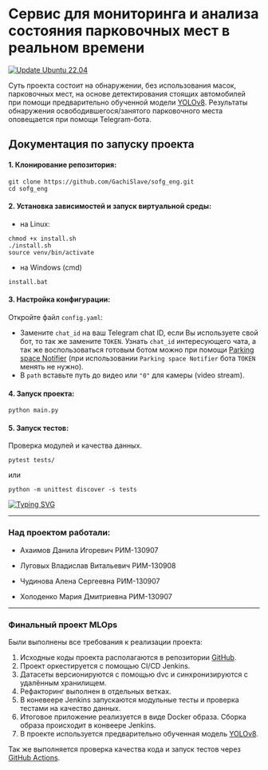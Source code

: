 # Сервис для мониторинга и анализа состояния парковочных мест в реальном времени

[![Update Ubuntu 22.04](https://github.com/GachiSlave/sofg_eng/actions/workflows/linter.yml/badge.svg)](https://github.com/GachiSlave/sofg_eng/actions/workflows/linter.yml/)

Суть проекта состоит на обнаружении, без использования масок, парковочных мест, на основе детектирования стоящих автомобилей при помощи предварительно обученной модели [YOLOv8](https://github.com/ultralytics/ultralytics). Результаты обнаружения освободившегося/занятого парковочного места оповещается при помощи Telegram-бота.


## Документация по запуску проекта

#### 1. Клонирование репозитория:
```
git clone https://github.com/GachiSlave/sofg_eng.git
cd sofg_eng
```

#### 2. Установка зависимостей и запуск виртуальной среды:
* на Linux:
```
chmod +x install.sh
./install.sh
source venv/bin/activate
```

  * на Windows (cmd)
```
install.bat
```

#### 3. Настройка конфигурации:
Откройте файл `config.yaml`:
* Замените `chat_id` на ваш Telegram chat ID, если Вы используете свой бот, то так же замените `TOKEN`. Узнать `chat_id` интересующего чата, а так же воспользоваться готовым ботом можно при помощи [Parking space Notifier](https://t.me/freeparkingcar_bot) (при использовании `Parking space Notifier` бота `TOKEN` менять не нужно).
* В `path` вставьте путь до видео или `"0"` для камеры (video stream).

#### 4. Запуск проекта:
```
python main.py
```
#### 5. Запуск тестов:
Проверка модулей и качества данных.
```
pytest tests/
```
или
```
python -m unittest discover -s tests
```

[![Typing SVG](https://readme-typing-svg.herokuapp.com?font=Fira+Code&duration=2000&pause=1000&color=1141f7&random=false&width=600&lines=You're+breathtaking!+%E2%9C%A8)](https://git.io/typing-svg)

-------
### Над проектом работали:

* Ахаимов Данила Игоревич РИМ-130907

* Луговых Владислав Витальевич РИМ-130908

* Чудинова Алена Сергеевна РИМ-130907

* Холоденко Мария Дмитриевна РИМ-130907

-------
### Финальный проект MLOps
Были выполнены все требования к реализации проекта: 
1.	Исходные коды проекта располагаются в репозитории [GitHub](https://github.com/GachiSlave/sofg_eng/).
2.	Проект оркестируется с помощью CI/CD Jenkins. 
3.	Датасеты версионируются с помощью dvc и синхронизируются с удалённым хранилищем. 
4.	Рефакторинг выполнен в отдельных ветках.
5.	В коневеере Jenkins запускаются модульные тесты и проверка тестами на качество данных.
6.	Итоговое приложение реализуется в виде Docker образа. Сборка образа происходит в конвеере Jenkins. 
7.	В проекте используется предварительно обученная модель [YOLOv8](https://github.com/ultralytics/ultralytics).

Так же выполняется проверка качества кода и запуск тестов через [GitHub Actions](https://github.com/GachiSlave/sofg_eng/actions/workflows/linter.yml).
